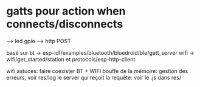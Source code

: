 # gatts pour action when connects/disconnects
--> led gpio
--> http POST

basé sur
bt -> esp-idf/examples/bluetooth/bluedroid/ble/gatt_server
wifi -> wifi/get_started/station et protocols/esp-http-client

wifi astuces:
faire coexister BT + WIFI bouffe de la mémoire: gestion des erreurs, voir res/log
le server qui reçoit la requête: voir le .js dans res/

